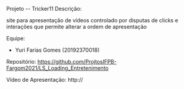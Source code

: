 Projeto -- Tricker11
Descrição:

site para apresentação de vídeos controlado por disputas de clicks e interações que permite alterar a  ordem de apresentação 

Equipe:
- Yuri Farias Gomes (20192370018)

Repositório:
https://github.com/ProjtosIFPB-Fargom2021/LS_Loading_Entretenimento

Vídeo de Apresentação:
http://

